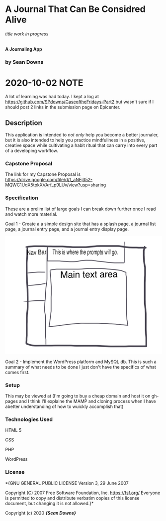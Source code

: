 # A Journal That Can Be Considred Alive
###### title work in progress

#### A Journaling App

### by Sean Downs

# 2020-10-02 NOTE
A lot of learning was had today. I kept a log at https://github.com/SPdowns/CaseoftheFridays-Part2 but wasn't sure if I should post 2 links in the submission page on Epicenter.

## Description

This application is intended to *not only* help you become a better journaler, but it is also intended to help you practice mindfullness in a positive, creative space while cultivating a habit ritual that can carry into every part of a developing workflow.

### Capstone Proposal
The link for my Capstone Proposal is https://drive.google.com/file/d/1_aNFj352-MQWC1UdX5tpkXVArf_p9LUv/view?usp=sharing

### Specification

These are a prelim list of large goals I can break down further once I read and watch more material.

Goal 1 - Create a a simple design site that has a splash page, a journal list page, a journal entry page, and a journal entry display page.

![SimplePage](img/simple.png)

Goal 2 - Implement the WordPress platform and MySQL db. This is such a summary of what needs to be done I just don't have the specifics of what comes first.

### Setup

This may be viewed at (I'm going to buy a cheap domain and host it on gh-pages and I think I'll explaine the MAMP and cloning process when I have abetter understanding of how to wuickly accomplish that)

### Technologies Used

HTML 5

CSS

PHP

WordPress

### License

*{GNU GENERAL PUBLIC LICENSE
                       Version 3, 29 June 2007

 Copyright (C) 2007 Free Software Foundation, Inc. <https://fsf.org/>
 Everyone is permitted to copy and distribute verbatim copies
 of this license document, but changing it is not allowed.}*

Copyright (c) 2020 **_{Sean Downs}_**

